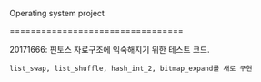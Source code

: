 Operating system project

=================================

20171666: 핀토스 자료구조에 익숙해지기 위한 테스트 코드. 

    list_swap, list_shuffle, hash_int_2, bitmap_expand를 새로 구현
